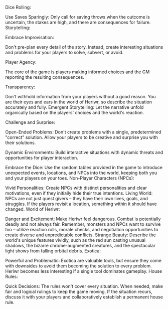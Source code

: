 Dice Rolling:

Use Saves Sparingly: Only call for saving throws when the outcome is uncertain, the stakes are high, and there are consequences for failure.
Storytelling:

Embrace Improvisation: 

Don't pre-plan every detail of the story. Instead, create interesting situations and problems for your players to solve, subvert, or avoid.

Player Agency: 

The core of the game is players making informed choices and the GM reporting the resulting consequences.

Transparency: 

Don't withhold information from your players without a good reason. You are their eyes and ears in the world of Heriwr, so describe the situation accurately and fully.
Emergent Storytelling: Let the narrative unfold organically based on the players' choices and the world's reaction.

Challenge and Surprise:

Open-Ended Problems: Don't create problems with a single, predetermined "correct" solution. Allow your players to be creative and surprise you with their solutions.

Dynamic Environments: Build interactive situations with dynamic threats and opportunities for player interaction.

Embrace the Dice: Use the random tables provided in the game to introduce unexpected events, locations, and NPCs into the world, keeping both you and your players on your toes.
Non-Player Characters (NPCs):

Vivid Personalities: Create NPCs with distinct personalities and clear motivations, even if they initially hide their true intentions.
Living World: NPCs are not just quest givers – they have their own lives, goals, and struggles. If the players revisit a location, something within it should have changed.
World of Heriwr:

Danger and Excitement: Make Heriwr feel dangerous. Combat is potentially deadly and not always fair. Remember, monsters and NPCs want to survive too – utilize reaction rolls, morale checks, and negotiation opportunities to create diverse and unpredictable conflicts.
Strange Beauty: Describe the world's unique features vividly, such as the red sun casting unusual shadows, the bizarre chrome-augmented creatures, and the spectacular light shows from falling orbital debris.
Exotica:

Powerful and Problematic: Exotica are valuable tools, but ensure they come with downsides to avoid them becoming the solution to every problem. Heriwr becomes less interesting if a single tool dominates gameplay.
House Rules:

Quick Decisions: The rules won't cover every situation. When needed, make fair and logical rulings to keep the game moving. If the situation recurs, discuss it with your players and collaboratively establish a permanent house rule.
